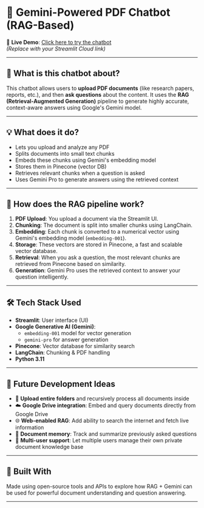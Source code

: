 # 📄 Gemini-Powered PDF Chatbot (RAG-Based)

🔗 **Live Demo**: [Click here to try the chatbot](https://rag-chatbot2-bykoushik.streamlit.app/)  
*(Replace with your Streamlit Cloud link)*

---

## 🧠 What is this chatbot about?

This chatbot allows users to **upload PDF documents** (like research papers, reports, etc.), and then **ask questions** about the content. It uses the **RAG (Retrieval-Augmented Generation)** pipeline to generate highly accurate, context-aware answers using Google's Gemini model.

---

## 💡 What does it do?

- Lets you upload and analyze any PDF
- Splits documents into small text chunks
- Embeds these chunks using Gemini's embedding model
- Stores them in Pinecone (vector DB)
- Retrieves relevant chunks when a question is asked
- Uses Gemini Pro to generate answers using the retrieved context

---

## 🔄 How does the RAG pipeline work?

1. **PDF Upload**: You upload a document via the Streamlit UI.
2. **Chunking**: The document is split into smaller chunks using LangChain.
3. **Embedding**: Each chunk is converted to a numerical vector using Gemini's embedding model (`embedding-001`).
4. **Storage**: These vectors are stored in Pinecone, a fast and scalable vector database.
5. **Retrieval**: When you ask a question, the most relevant chunks are retrieved from Pinecone based on similarity.
6. **Generation**: Gemini Pro uses the retrieved context to answer your question intelligently.

---

## 🛠️ Tech Stack Used

- **Streamlit**: User interface (UI)
- **Google Generative AI (Gemini)**:
  - `embedding-001` model for vector generation
  - `gemini-pro` for answer generation
- **Pinecone**: Vector database for similarity search
- **LangChain**: Chunking & PDF handling
- **Python 3.11**

---

## 🔮 Future Development Ideas

- 📁 **Upload entire folders** and recursively process all documents inside
- ☁️ **Google Drive integration**: Embed and query documents directly from Google Drive
- 🌐 **Web-enabled RAG**: Add ability to search the internet and fetch live information
- 🧠 **Document memory**: Track and summarize previously asked questions
- 👥 **Multi-user support**: Let multiple users manage their own private document knowledge base

---

## 🙌 Built With

Made using open-source tools and APIs to explore how RAG + Gemini can be used for powerful document understanding and question answering.

---

